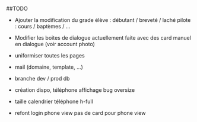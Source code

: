 ##TODO

- Ajouter la modification du grade
    élève : débutant / breveté / laché
    pilote : cours / baptèmes / ...

- Modifier les boites de dialogue actuellement faite avec des card manuel en dialogue (voir account photo)

- uniformiser toutes les pages

- mail (domaine, template, ...)

- branche dev / prod db

- création dispo, téléphone affichage bug oversize

- taille calendrier téléphone h-full

- refont login phone view pas de card pour phone view
